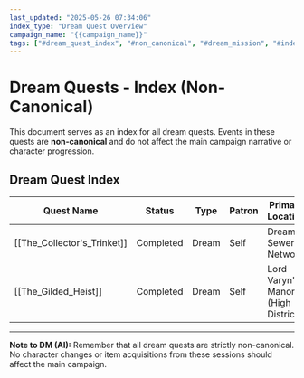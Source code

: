 ```yaml
---
last_updated: "2025-05-26 07:34:06"
index_type: "Dream Quest Overview"
campaign_name: "{{campaign_name}}"
tags: ["#dream_quest_index", "#non_canonical", "#dream_mission", "#index_file", "#campaign_data", "#dream_quests"] # (NEW/ENHANCED)
---
```

# Dream Quests - Index (Non-Canonical)

This document serves as an index for all dream quests. Events in these quests are **non-canonical** and do not affect the main campaign narrative or character progression.

## Dream Quest Index

| Quest Name | Status | Type | Patron | Primary Location |
|---|---|---|---|---|
| [[The_Collector's_Trinket]] | Completed | Dream | Self | Dream Sewer Network |
| [[The_Gilded_Heist]] | Completed | Dream | Self | Lord Varyn's Manor (High District) |

---
**Note to DM (AI):** Remember that all dream quests are strictly non-canonical. No character changes or item acquisitions from these sessions should affect the main campaign.
